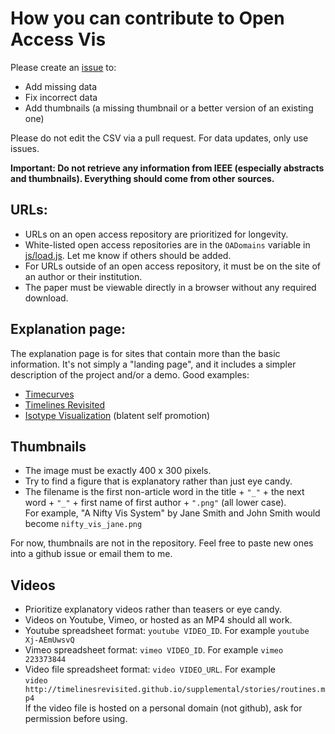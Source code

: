 # How you can contribute to Open Access Vis

Please create an [issue](https://github.com/steveharoz/open-access-vis/issues) to:

* Add missing data
* Fix incorrect data
* Add thumbnails (a missing thumbnail or a better version of an existing one)

Please do not edit the CSV via a pull request. For data updates, only use issues.

**Important: Do not retrieve any information from IEEE (especially abstracts and thumbnails). Everything should come from other sources.**

## URLs:

* URLs on an open access repository are prioritized for longevity.
* White-listed open access repositories are in the `OADomains` variable in [js/load.js](../js/load.js#L12). Let me know if others should be added.
* For URLs outside of an open access repository, it must be on the site of an author or their institution.
* The paper must be viewable directly in a browser without any required download.

## Explanation page:

The explanation page is for sites that contain more than the basic information. It's not simply a "landing page", and it includes a simpler description of the project and/or a demo. Good examples:

* [Timecurves](http://www.aviz.fr/~bbach/timecurves/)
* [Timelines Revisited](https://timelinesrevisited.github.io/)
* [Isotype Visualization](http://steveharoz.com/research/isotype/) (blatent self promotion)

## Thumbnails

* The image must be exactly 400 x 300 pixels.
* Try to find a figure that is explanatory rather than just eye candy.
* The filename is the first non-article word in the title + `"_"` + the next word + `"_"` + first name of first author + `".png"` (all lower case).  
For example, "A Nifty Vis System" by Jane Smith and John Smith would become `nifty_vis_jane.png`

For now, thumbnails are not in the repository. Feel free to paste new ones into a github issue or email them to me.

## Videos

* Prioritize explanatory videos rather than teasers or eye candy.
* Videos on Youtube, Vimeo, or hosted as an MP4 should all work.
* Youtube spreadsheet format: `youtube VIDEO_ID`. For example `youtube Xj-AEmUwsvQ`
* Vimeo spreadsheet format: `vimeo VIDEO_ID`. For example `vimeo 223373844`
* Video file spreadsheet format: `video VIDEO_URL`.  For example  
`video http://timelinesrevisited.github.io/supplemental/stories/routines.mp4`  
If the video file is hosted on a personal domain (not github), ask for permission before using.
